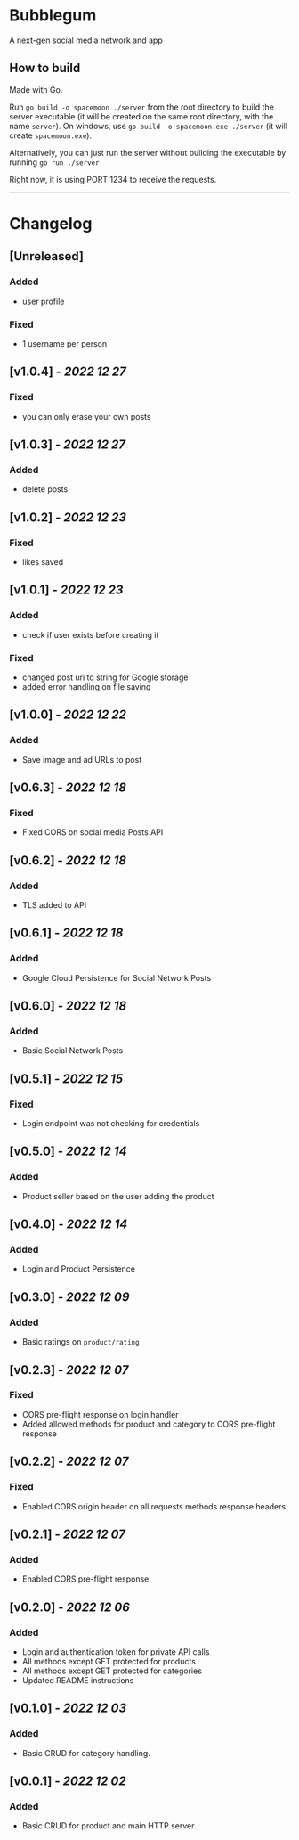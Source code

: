 # Bubblegum 
A next-gen social media network and app 

## How to build
Made with Go.

Run `go build -o spacemoon ./server` from the root directory to build the server executable (it will be created on the 
same root directory, with the name `server`). On windows, use `go build -o spacemoon.exe ./server` 
(it will create `spacemoon.exe`).

Alternatively, you can just run the server without building the executable by running `go run ./server`

Right now, it is using PORT 1234 to receive the requests.

---

# Changelog    

## [Unreleased]
### Added
* user profile

### Fixed
* 1 username per person

##  [v1.0.4] - _2022 12 27_
### Fixed
* you can only erase your own posts

##  [v1.0.3] - _2022 12 27_
### Added
* delete posts

##  [v1.0.2] - _2022 12 23_
### Fixed
* likes saved

##  [v1.0.1] - _2022 12 23_
### Added
* check if user exists before creating it
### Fixed
* changed post uri to string for Google storage
* added error handling on file saving

##  [v1.0.0] - _2022 12 22_
### Added
* Save image and ad URLs to post

##  [v0.6.3] - _2022 12 18_
### Fixed
* Fixed CORS on social media Posts API

##  [v0.6.2] - _2022 12 18_
### Added
* TLS added to API

##  [v0.6.1] - _2022 12 18_
### Added
* Google Cloud Persistence for Social Network Posts

##  [v0.6.0] - _2022 12 18_
### Added
* Basic Social Network Posts

##  [v0.5.1] - _2022 12 15_
### Fixed
* Login endpoint was not checking for credentials

##  [v0.5.0] - _2022 12 14_
### Added
* Product seller based on the user adding the product

##  [v0.4.0] - _2022 12 14_
### Added
* Login and Product Persistence

##  [v0.3.0] - _2022 12 09_
### Added
* Basic ratings on `product/rating`
 
##  [v0.2.3] - _2022 12 07_
### Fixed
* CORS pre-flight response on login handler 
* Added allowed methods for product and category to CORS pre-flight response

##  [v0.2.2] - _2022 12 07_
### Fixed
* Enabled CORS origin header on all requests methods response headers 

##  [v0.2.1] - _2022 12 07_
### Added
* Enabled CORS pre-flight response

##  [v0.2.0] - _2022 12 06_
### Added
* Login and authentication token for private API calls
* All methods except GET protected for products
* All methods except GET protected for categories
* Updated README instructions

##  [v0.1.0] - _2022 12 03_
### Added
* Basic CRUD for category handling.

##  [v0.0.1] - _2022 12 02_
### Added
* Basic CRUD for product and main HTTP server.